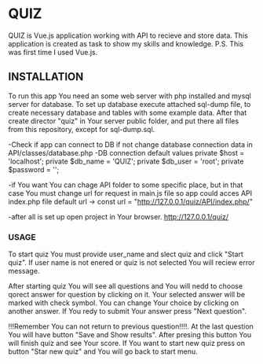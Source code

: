 # QUIZ

QUIZ is Vue.js application working with API to recieve and store data. This application is created as task to show my skills and knowledge.
P.S. This was first time I used Vue.js.

## INSTALLATION

To run this app You need an some web server with php installed and mysql server for database.
To set up database execute attached sql-dump file, to create necessary database and tables with some example data.
After that create director "quiz" in Your server public folder, and put there all files from this repository, except for sql-dump.sql.

-Check if app can connect to DB if not change database connection data in API/classes/database.php
    -DB connection default values
        private $host = 'localhost';
        private $db_name = 'QUIZ';
        private $db_user = 'root';
        private $password = '';

-if You want You can chage API folder to some specific place, but in that case You must change url for request in main.js file so app could acces API index.php file 
    default url -> const url = "http://127.0.0.1/quiz/API/index.php/"

-after all is set up open project in Your browser.
    http://127.0.0.1/quiz/

### USAGE

To start quiz You must provide user_name and slect quiz and click "Start quiz".
If user name is not enered or quiz is not selected You will reciew error message.

After starting quiz You will see all questions and You will nedd to choose qorect answer for question by clicking on it. 
Your selected answer will be marked with check symbol. 
You can change Your choice by clicking on another answer. 
If You redy to submit Your answer press "Next question". 

!!!Remember You can not return to previous question!!!!. 
At the last question You will have button "Save and Show results".
After presing this button You will finish quiz and see Your score. 
If You want to start new quiz press on button "Star new quiz" and You will go back to start menu.
